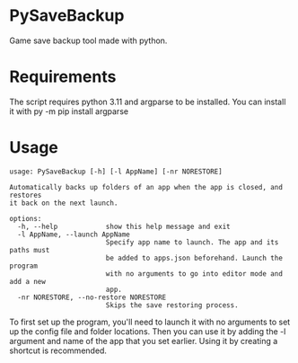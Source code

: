 # PySaveBackup
Game save backup tool made with python.
# Requirements
The script requires python 3.11 and argparse to be installed. You can install it with py -m pip install argparse
# Usage
```
usage: PySaveBackup [-h] [-l AppName] [-nr NORESTORE]

Automatically backs up folders of an app when the app is closed, and restores
it back on the next launch.

options:
  -h, --help            show this help message and exit
  -l AppName, --launch AppName
                        Specify app name to launch. The app and its paths must
                        be added to apps.json beforehand. Launch the program
                        with no arguments to go into editor mode and add a new
                        app.
  -nr NORESTORE, --no-restore NORESTORE
                        Skips the save restoring process.
```
To first set up the program, you'll need to launch it with no arguments to set up the config file and folder locations.
Then you can use it by adding the -l argument and name of the app that you set earlier. Using it by creating a shortcut is recommended.


